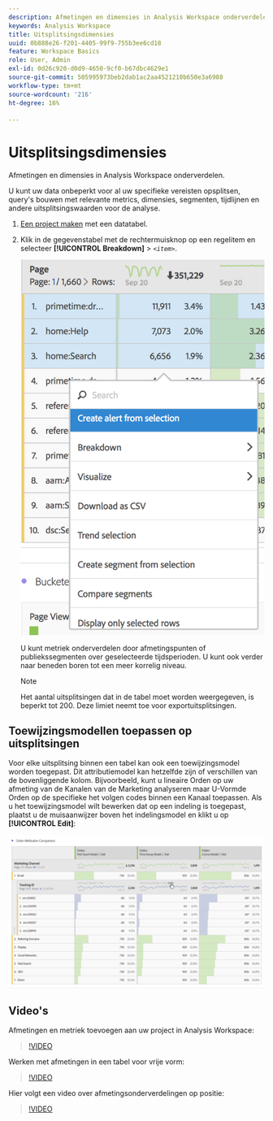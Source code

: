 ```yaml
---
description: Afmetingen en dimensies in Analysis Workspace onderverdelen.
keywords: Analysis Workspace
title: Uitsplitsingsdimensies
uuid: 0b888e26-f201-4405-99f9-755b3ee6cd18
feature: Workspace Basics
role: User, Admin
exl-id: 0d26c920-d0d9-4650-9cf0-b67dbc4629e1
source-git-commit: 505995973beb2dab1ac2aa4521210b650e3a6988
workflow-type: tm+mt
source-wordcount: '216'
ht-degree: 16%

---
```


# Uitsplitsingsdimensies

Afmetingen en dimensies in Analysis Workspace onderverdelen.

U kunt uw data onbeperkt voor al uw specifieke vereisten opsplitsen, query&#39;s bouwen met relevante metrics, dimensies, segmenten, tijdlijnen en andere uitsplitsingswaarden voor de analyse.

1. [Een project maken](/help/analyze/analysis-workspace/home.md) met een datatabel.
1. Klik in de gegevenstabel met de rechtermuisknop op een regelitem en selecteer **[!UICONTROL Breakdown]** > *`<item>`*.

   ![Stap Resultaat](assets/fa_data_table_actions.png)

   U kunt metriek onderverdelen door afmetingspunten of publiekssegmenten over geselecteerde tijdsperioden. U kunt ook verder naar beneden boren tot een meer korrelig niveau.

   >[!NOTE]
   >
   >Het aantal uitsplitsingen dat in de tabel moet worden weergegeven, is beperkt tot 200. Deze limiet neemt toe voor exportuitsplitsingen.

## Toewijzingsmodellen toepassen op uitsplitsingen

Voor elke uitsplitsing binnen een tabel kan ook een toewijzingsmodel worden toegepast. Dit attributiemodel kan hetzelfde zijn of verschillen van de bovenliggende kolom. Bijvoorbeeld, kunt u lineaire Orden op uw afmeting van de Kanalen van de Marketing analyseren maar U-Vormde Orden op de specifieke het volgen codes binnen een Kanaal toepassen. Als u het toewijzingsmodel wilt bewerken dat op een indeling is toegepast, plaatst u de muisaanwijzer boven het indelingsmodel en klikt u op **[!UICONTROL Edit]**:

![Onderbrekingsinstellingen](assets/breakdown_settings.png)

## Video&#39;s

Afmetingen en metriek toevoegen aan uw project in Analysis Workspace:

>[!VIDEO](https://video.tv.adobe.com/v/30606/?quality=12)

Werken met afmetingen in een tabel voor vrije vorm:

>[!VIDEO](https://video.tv.adobe.com/v/40179/?quality=12)

Hier volgt een video over afmetingsonderverdelingen op positie:

>[!VIDEO](https://video.tv.adobe.com/v/24033/?quality=12)
